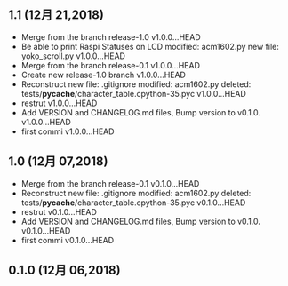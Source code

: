 ## 1.1 (12月 21,2018)
  - Merge from the branch release-1.0  v1.0.0...HEAD
  - Be able to print Raspi Statuses on LCD 	modified:   acm1602.py 	new file:   yoko_scroll.py  v1.0.0...HEAD
  - Merge from the branch release-0.1  v1.0.0...HEAD
  - Create new release-1.0 branch  v1.0.0...HEAD
  - Reconstruct 	new file:   .gitignore 	modified:   acm1602.py 	deleted:    tests/__pycache__/character_table.cpython-35.pyc  v1.0.0...HEAD
  - restrut  v1.0.0...HEAD
  - Add VERSION and CHANGELOG.md files, Bump version to v0.1.0.  v1.0.0...HEAD
  - first commi  v1.0.0...HEAD

## 1.0 (12月 07,2018)
  - Merge from the branch release-0.1  v0.1.0...HEAD
  - Reconstruct 	new file:   .gitignore 	modified:   acm1602.py 	deleted:    tests/__pycache__/character_table.cpython-35.pyc  v0.1.0...HEAD
  - restrut  v0.1.0...HEAD
  - Add VERSION and CHANGELOG.md files, Bump version to v0.1.0.  v0.1.0...HEAD
  - first commi  v0.1.0...HEAD

## 0.1.0 (12月 06,2018)


